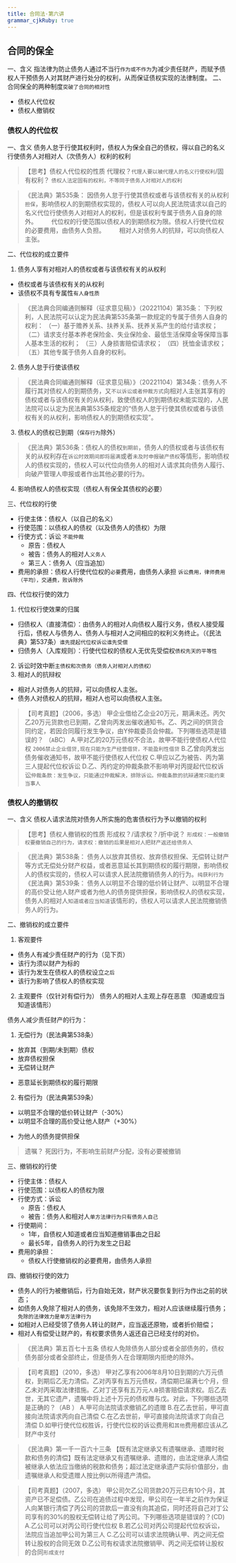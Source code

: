 ```yaml
---
title: 合同法·第六讲
grammar_cjkRuby: true
---
```


## 合同的保全
一、含义
  指法律为防止债务人通过不当行`作为或不作为`为减少责任财产，而赋予债权人干预债务人对其财产进行处分的权利，从而保证债权实现的法律制度。
二、合同保全的两种制度`突破了合同的相对性`
- 债权人代位权
- 债权人撤销权

### 债权人的代位权
一、含义
  债务人怠于行使其权利时，债权人为保全自己的债权，得以自己的名义行使债务人对相对人（次债务人）权利的权利

>【思考】债权人代位权的性质
  代理权？`代理人要以被代理人的名义行使权利`/固有权利？ 
  `债权人法定固有的权利，不等同于债务人对相对人的权利`
  
>《民法典》第535条：
       因债务人怠于行使其债权或者与该债权有关的从权利`担保`，影响债权人的到期债权实现的，债权人可以向人民法院请求以自己的名义代位行使债务人对相对人的权利，但是该权利专属于债务人自身的除外。
　　代位权的行使范围以债权人的到期债权为限。债权人行使代位权的必要费用，由债务人负担。
　　相对人对债务人的抗辩，可以向债权人主张。

二、代位权的成立要件
1. 债务人享有对相对人的债权或者与该债权有关的从权利
- 债权或者与该债权有关的从权利
- 该债权不具有专属性`有人身性质`
>《民法典合同编通则解释（征求意见稿）》（20221104）第35条：
下列权利，人民法院可以认定为民法典第535条第一款规定的专属于债务人自身的权利：
（一）基于赡养关系、扶养关系、抚养关系产生的给付请求权；
（二）请求支付基本养老保险金、失业保险金、最低生活保障金等保障当事人基本生活的权利；
（三）人身损害赔偿请求权；
（四）抚恤金请求权；
（五）其他专属于债务人自身的权利。

2. 债务人怠于行使该债权
>《民法典合同编通则解释（征求意见稿）》（20221104）第34条：债务人不履行其对债权人的到期债务，又`不以诉讼或者仲裁方式`向相对人主张其享有的债权或者与该债权有关的从权利，致使债权人的到期债权未能实现的，人民法院可以认定为民法典第535条规定的“债务人怠于行使其债权或者与该债权有关的从权利，影响债权人的到期债权实现”。

3. 债权人的债权已到期（`保存行为`除外）
>《民法典》第536条：债权人的债权`到期前`，债务人的债权或者与该债权有关的从权利存在`诉讼时效期间即将届满`或者`未及时申报破产债权`等情形，影响债权人的债权实现的，债权人可以代位向债务人的相对人请求其向债务人履行、向破产管理人申报或者作出其他必要的行为。
4. 影响债权人的债权实现（债权人有保全其债权的必要）

三、代位权的行使
- 行使主体：债权人（以自己的名义）
- 行使范围：以债权人的债权（以及债务人的债权）为限
- 行使方式：诉讼 `不能仲裁`
	- 原告：债权人
	- 被告：债务人的相对人`义务人`
	- 第三人：债务人（应当追加）
- 费用的承担：债权人行使代位权的`必要`费用，由债务人承担 `诉讼费用，律师费用（平均），交通费，败诉除外`

四、代位权行使的效力
1. 代位权行使效果的归属
- 归债权人（直接清偿）：由债务人的相对人向债权人履行义务，债权人接受履行后，债权人与债务人、债务人与相对人之间相应的权利义务终止。（《民法典》第537条）`谁先提起代位权诉讼谁先受偿`
- 归债务人（入库规则）：行使代位权的债权人无优先受偿权`债权先天的平等性`
2. 诉讼时效中断`主债权和次债务（债务人对相对人的债权）`
3. 相对人的抗辩权
- 相对人对债务人的抗辩，可以向债权人主张。
- 债务人对债权人的抗辩，相对人也可以向债权人主张。

> 【司考真题】（2006，多选）
甲企业借给乙企业20万元，期满未还。丙欠乙20万元货款也已到期，乙曾向丙发出催收通知书。乙、丙之间的供货合同约定，若因合同履行发生争议，由Y仲裁委员会仲裁。下列哪些选项是错误的？ （`A`BC）
A.甲对乙的20万元债权不合法，故甲不能行使债权人代位权 `2006禁止企业借贷,现在只能为生产经营借贷，不能盈利性借贷`
B.乙曾向丙发出债务催收通知书，故甲不能行使债权人代位权
C.甲应以乙为被告、丙为第三人提起代位权诉讼
D.乙、丙约定的仲裁条款不影响甲对丙提起代位权诉讼`仲裁条款：发生争议，只能通过仲裁解决，排除诉讼。仲裁条款的抗辩通常只能约束当事人`

### 债权人的撤销权
一、含义
  债权人请求法院对债务人所实施的危害债权行为予以撤销的权利

>【思考】债权人撤销权的性质
形成权？/请求权？/折中说？
`形成权：一般撤销权要撤销自己的行为，请求权：撤销的后果是相对人把财产返还给债务人`

>《民法典》第538条：
      债务人以放弃其债权、放弃债权担保、无偿转让财产等方式无偿处分财产权益，或者恶意延长其到期债权的履行期限，影响债权人的债权实现的，债权人可以请求人民法院撤销债务人的行为。`纯获利行为`
《民法典》第539条：
      债务人以明显不合理的低价转让财产、以明显不合理的高价受让他人财产或者为他人的债务提供担保，影响债权人的债权实现，债务人的相对人`知道或者应当知道`该情形的，债权人可以请求人民法院撤销债务人的行为。

二、撤销权的成立要件
1. 客观要件
- 债务人有减少责任财产的行为（见下页）
- 该行为须以财产为标的
- 该行为发生在债权人的债权设立`之后`
- 该行为影响了债权人的债权实现
2. 主观要件（仅针对有偿行为）
   债务人的相对人主观上存在恶意 （知道或应当知道该情形）
   
债务人减少责任财产的行为：
1. 无偿行为（民法典第538条）
- 放弃其（到期/未到期）债权
- 放弃债权担保
- 无偿转让财产
* 恶意延长到期债权的履行期限
2. 有偿行为（民法典第539条）
- 以明显不合理的低价转让财产（-30%）
- 以明显不合理的高价受让他人财产（+30%）
* 为他人的债务提供担保

>遗嘱？
>死因行为，不影响生前财产分配，没有必要被撤销

三、撤销权的行使
- 行使主体：债权人
- 行使范围：以债权人的债权为限
- 行使方式：诉讼 
	- 原告：债权人
	- 被告：债务人和相对人`单方法律行为只有债务人自己`
- 行使期间：
	- 1年，自债权人知道或者应当知道撤销事由之日起
	- 最长5年，自债务人的行为发生之日起
- 费用的承担：
	- 债权人行使撤销权的必要费用，由债务人承担

四、撤销权行使的效力
- 债务人的行为被撤销后，行为自始无效，财产状况要恢复到行为作出之前的状态；
- 如债务人免除了相对人的债务，该免除不生效力，相对人应该继续履行债务；`免除的法律效力是单方法律行为`
- 如相对人已经受领了债务人转让的财产，应当返还原物，或者折价赔偿；
- 相对人有偿受让财产的，有权要求债务人返还自己已经支付的对价。

>《民法典》第五百七十五条 债权人免除债务人部分或者全部债务的，债权债务部分或者全部终止，但是债务人在合理期限内拒绝的除外。

> 【司考真题】（2010，多选）
甲对乙享有2006年8月10日到期的六万元债权，到期后乙无力清偿。乙对丙享有五万元债权，清偿期已届满七个月，但乙未对丙采取法律措施。乙对丁还享有五万元`人身`损害赔偿请求权。后乙去世，无其它遗产，遗嘱中将上述十万元的债权赠与戊。对此，下列哪些选项是正确的？（AB ）
A.甲可向法院请求撤销乙的遗赠
B.在乙去世前，甲可直接向法院请求丙向自己清偿
C.在乙去世前，甲可直接向法院请求丁向自己清偿
D.如甲行使代位权胜诉，行使代位权的诉讼费用和`其他`费用都应该从乙财产中支付

>《民法典》第一千一百六十三条 【既有法定继承又有遗嘱继承、遗赠时税款和债务的清偿】既有法定继承又有遗嘱继承、遗赠的，由法定继承人清偿被继承人依法应当缴纳的税款和债务；超过法定继承遗产实际价值部分，由遗嘱继承人和受遗赠人按比例以所得遗产清偿。

> 【司考真题】（2007，多选）
甲公司欠乙公司货款20万元已有10个月，其资产已不足偿债。乙公司在追债过程中发现，甲公司在一年半之前作为保证人向某银行清偿了丙公司的贷款后一直没有向其追偿，同时还将自己对丁公司享有的30%的股权无偿转让给了丙公司。下列哪些选项是错误的？(CD)
A.乙公司可以对丙公司行使代位权
B.若乙公司对丙公司提起代位权诉讼，法院应当追加甲公司为第三人
C.乙公司可以请求法院确认甲、丙之间无偿转让股权的合同无效
D.乙公司有权请求法院撤销甲、丙之间无偿转让股权的合同`形成支付`
